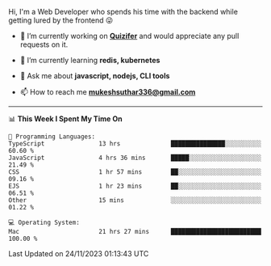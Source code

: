 Hi, I'm a Web Developer who spends his time with the backend while getting lured by the frontend 😜

- 🔭 I’m currently working on **[Quizifer](https://github.com/SutharMukesh/Quizifer/)** and would appreciate any pull requests on it.

- 🌱 I’m currently learning **redis, kubernetes**

- 💬 Ask me about **javascript, nodejs, CLI tools**

- 📫 How to reach me **mukeshsuthar336@gmail.com**

---
<!--START_SECTION:waka-->
📊 **This Week I Spent My Time On** 

```text
💬 Programming Languages: 
TypeScript               13 hrs              ███████████████░░░░░░░░░░   60.60 % 
JavaScript               4 hrs 36 mins       █████░░░░░░░░░░░░░░░░░░░░   21.49 % 
CSS                      1 hr 57 mins        ██░░░░░░░░░░░░░░░░░░░░░░░   09.16 % 
EJS                      1 hr 23 mins        ██░░░░░░░░░░░░░░░░░░░░░░░   06.51 % 
Other                    15 mins             ░░░░░░░░░░░░░░░░░░░░░░░░░   01.22 % 

💻 Operating System: 
Mac                      21 hrs 27 mins      █████████████████████████   100.00 % 
```


 Last Updated on 24/11/2023 01:13:43 UTC
<!--END_SECTION:waka-->
